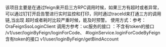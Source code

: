该项目主要是在通过feign来开启三方RPC调用时候，如果三方有超时或者异常，可以通过钉钉开启告警进行实时监控和打印，同时通过traceId来打通三方的调用链,当出现
超时或者耗时比较严重时候，能及时预警。
使用方式：参考：OraFeignSsoLoginClient
        调用方参考：uc服务的接口 ：不含有token的接口 /v1/user/loginByFeign/loginForCode、
                    #loginService.loginForCodeByFeign
           含有token的接口 v1/user/loginByFeign/getBindAccount
               